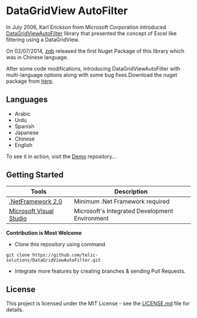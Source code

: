 # DataGridView AutoFilter 


In July 2006, Karl Erickson from Microsoft Corporation introduced  [DataGridViewAutoFilter] library that presented the concept of Excel like filtering using a DataGridView.

On 02/07/2014,  [zqb] released the first Nuget Package of this library which was in Chinese language.

After some code modifications, introducing DataGridViewAutoFilter with multi-language options along with some bug fixes.Download the nuget package from [here].

## Languages
- Arabic
- Urdu
- Spanish 
- Japanese
- Chinese
- English

To see it in action, visit the [Demo] repository...

## Getting Started

| Tools                                                                              | Description                                    |
|------------------------------------------------------------------------------------|------------------------------------------------|
| [.NetFramework 2.0](https://www.microsoft.com/en-pk/download/details.aspx?id=1639) | Minimum .Net Framework required                |
| [Microsoft Visual Studio](https://visualstudio.microsoft.com/downloads/)           | Microsoft's Integrated Development Environment |

**Contribution is Most Welcome** 

- Clone this repository using command 

```
git clone https://github.com/telic-solutions/DataGridViewAutoFilter.git
```

- Integrate more features by creating branches & sending Pull Requests.

## License

This project is licensed under the MIT License - see the [LICENSE.md](LICENSE.md) file for details.

 [DataGridViewAutoFilter]:https://docs.microsoft.com/en-us/previous-versions/dotnet/articles/aa480727(v=msdn.10)?redirectedfrom=MSDN

 [zqb]: https://www.nuget.org/packages/DataGridViewAutoFilter/
 
 [Demo]: https://github.com/telic-solutions/DataGridViewAutoFilterDemo.git
 
 [here]: https://www.nuget.org/packages/DataGridView-AutoFilter
 
